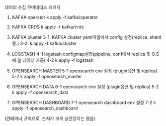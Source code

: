 데이터 수집 쿠버네티스 패키지

1. KAFKA operator
k apply -f kafka/operator


2. KAFKA CRDS
k apply -f kafka/crds

3. KAFKA cluster
3-1. KAFKA cluster yaml파일에서 config 설정(replica, shard 등.)
3-2. k appy -f kafka/cluster

4. LOGSTASH
4-1 logstash configmap설정(pipeline, conf에서 replica 및 O.S에 쏠 데이터 가공)
4-2 k apply -f logstash

5. OPENSEARCH MASTER
5-1 opensearch env 설정 (plugin옵션 및 replica)
5-2 k apply -f opensearch_master

6. OPENSEARCH DATA
6-1 opensearch env 설정 (plugin옵션 및 replica)
5-2 k apply -f opensearch_data

7. OPENSEARCH DASHBOARD
7-1 opensearch dashboard env 설정
7-2 k apply -f opensearch_dashboard


(컨테이너 규칙으로, 순서가 크게 상관있지는 않음)
